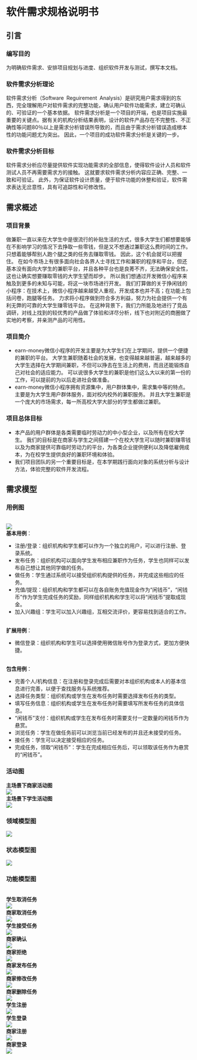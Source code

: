 # 软件需求规格说明书
## 引言
### 编写目的
为明确软件需求、安排项目规划与进度、组织软件开发与测试，撰写本文档。
### 软件需求分析理论
软件需求分析（Software Reguirement Analysis）是研究用户需求得到的东西，完全理解用户对软件需求的完整功能，确认用户软件功能需求，建立可确认的、可验证的一个基本依据。
软件需求分析是一个项目的开端，也是项目实施最重要的关键点。据有关的机构分析结果表明，设计的软件产品存在不完整性、不正确性等问题80％以上是需求分析错误所导致的，而且由于需求分析错误造成根本性的功能问题尤为突出。
因此，一个项目的成功软件需求分析是关键的一步。
### 软件需求分析目标
软件需求分析应尽量提供软件实现功能需求的全部信息，使得软件设计人员和软件测试人员不再需要需求方的接触。
这就要求软件需求分析内容应正确、完整、一致和可验证。
此外，为保证软件设计质量，便于软件功能的休整和验证，软件需求表达无岔意性，具有可追踪性和可修改性。
## 需求概述
### 项目背景
做兼职一直以来在大学生中是很流行的补贴生活的方式，很多大学生们都想要能够在不影响学习的情况下去挣取一些零钱，但是又不想通过兼职这么费时间的工作。
只想着能够帮别人跑个腿之类的任务去赚取零钱。
因此，这个机会就可以把握住。 
在如今市场上有很多面向社会各界人士寻找工作和兼职的程序和平台，但还基本没有面向大学生的兼职平台，并且各种平台也是良莠不齐，无法确保安全性，这也让确实想要赚取零钱的大学生望而却步。
所以我们想通过开发微信小程序来触及到更多的未知与可能，将这一块市场进行开发。 
我们打算做的关于挣闲钱的小程序：在技术上，微信小程序越来越受人重视，开发成本也并不高；在功能上包括问卷，跑腿等任务。
力求将小程序做到符合多方利益，努力为社会提供一个有利无弊的可靠的大学生赚零钱平台。
在这种背景下，我们力所能及地进行了竞品调研，对线上找到的较优秀的产品做了体验和详尽分析，线下也对附近的商圈做了实地的考察，并亲测产品的可用性。
### 项目简介
- earn-money微信小程序的开发主要是为大学生们在上学期间，提供一个便捷的兼职的平台。
大学生兼职随着社会的发展，也变得越来越普遍，越来越多的大学生选择在大学期间兼职，不但可以挣去在生活上的费用，而且还能锻炼自己对社会的适应能力。
可以说很多大学生的兼职是他们这么大以来的第一份的工作，可以提前的为以后走进社会做准备。
- earn-money微信小程序拥有资源集中，用户群体集中，需求集中等的特点。主要是为大学生用户群体服务，面对校内校外的兼职服务。
并且大学生兼职是一个庞大的市场需求，每一所高校大学大部分的学生都做过兼职。
### 项目总体目标
- 本产品的用户群体是各类需要临时劳动力的中小型企业，以及所有在校大学生。
我们的目标是在商家与学生之间搭建一个在校大学生可以随时兼职赚零钱以及为商家提供可靠临时劳动力的平台，为各类企业提供便利以及降低雇佣成本，为在校学生提供良好的兼职环境和体验。
- 我们项目团队的另一个重要目标是，在本学期践行面向对象的系统分析与设计方法，体验完整的软件开发流程。
## 需求模型
### 用例图
<br>![](use-cases/zxq-use-case.png)
<br>**基本用例**：
- 注册/登录：组织机构和学生都可以作为一个独立的用户，可以进行注册、登录系统。
- 发布任务：组织机构可以面向学生发布相应兼职作为任务，学生也同样可以发布自己想让其他同学做的任务。
- 做任务：学生通过系统可以接受组织机构提供的任务，并完成这些相应的任务。
- 充值/提现：组织机构和学生都可以在各自账务充值现金作为“闲钱币”，“闲钱币”作为学生完成任务的奖励，同样组织机构和学生可以将“闲钱币”提取成现金。
- 加入兴趣组：学生可以加入兴趣组，互相交流评价，更容易找到适合的工作。

<br>**扩展用例**：
- 微信登录：组织机构和学生可以选择使用微信账号作为登录方式，更加方便快捷。

<br>**包含用例**：
- 完善个人/机构信息：在注册和登录完成后需要对本组织机构或本人的基本信息进行完善，以便于查找服务与系统推荐。
- 选择任务类型：组织机构或学生在发布任务时需要选择发布任务的类型。
- 填写任务信息：组织机构或学生在发布任务时需要填写所发布任务的具体信息。
- “闲钱币”支付：组织机构或学生在发布任务时需要支付一定数量的闲钱币作为悬赏。
- 浏览任务：学生在做任务前可以浏览当前已经发布的并且还未接受的任务。
- 接任务：学生可以决定接受相应的任务。
- 完成任务，领取“闲钱币”：学生在完成相应任务后，可以领取该任务作为悬赏的“闲钱币”。

### 活动图
**主场景下商家活动图**
<br>![](use-cases/hdt1.jpg)
<br>**主场景下学生活动图**
<br>![](use-cases/hdt2.jpg)

### 领域模型图
![](documents/images/DomainModel.png)

### 状态模型图
![](use-cases/StateModel.jpg)

### 功能模型图
<br>**学生取消任务**
<br>![](use-cases/system_sequence1.png)
<br>**商家取消任务**
<br>![](use-cases/system_sequence2.png)
<br>**学生接受任务**
<br>![](use-cases/system_sequence3.png)
<br>**商家确认**
<br>![](use-cases/system_sequence4.png)
<br>**商家拒绝**
<br>![](use-cases/system_sequence5.png)
<br>**商家发布任务**
<br>![](use-cases/system_sequence6.png)
<br>**商家修改任务**
<br>![](use-cases/system_sequence7.png)
<br>**商家删除任务**
<br>![](use-cases/system_sequence8.png)
<br>**学生注册**
<br>![](use-cases/system_sequence9.png)
<br>**学生登录**
<br>![](use-cases/system_sequence10.png)
<br>**商家注册**
<br>![](use-cases/system_sequence11.png)
<br>**商家登录**
<br>![](use-cases/system_sequence12.png)

